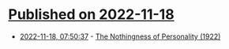 # [Published on 2022-11-18](index.md)

* [2022-11-18, 07:50:37](https://news.ycombinator.com/item?id=33651649) - [The Nothingness of Personality (1922)](https://www.filosofiaesoterica.com/the-nothingness-of-personality/)
